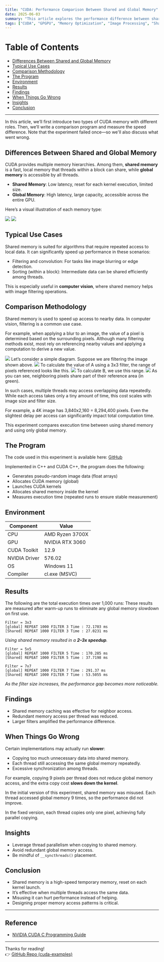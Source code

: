```yaml
---
title: "CUDA: Performance Comparison Between Shared and Global Memory"
date: 2025-06-03
summary: "This article explores the performance difference between shared memory and global memory in CUDA, and explains how to use them effectively while avoiding common pitfalls."
tags: ["CUDA", "GPGPU", "Memory Optimization", "Image Processing", "Shared Memory", "Global Memory"]
---
```


# Table of Contents

- [Differences Between Shared and Global Memory](#differences-between-shared-and-global-memory)
- [Typical Use Cases](#typical-use-cases)
- [Comparison Methodology](#comparison-methodology)
- [The Program](#the-program)
- [Environment](#environment)
- [Results](#results)
- [Findings](#findings)
- [When Things Go Wrong](#when-things-go-wrong)
- [Insights](#insights)
- [Conclusion](#conclusion)

---

In this article, we’ll first introduce two types of CUDA memory with different roles.
Then, we’ll write a comparison program and measure the speed difference.
Note that the experiment failed once—so we'll also discuss what went wrong.

## Differences Between Shared and Global Memory

CUDA provides multiple memory hierarchies. Among them, **shared memory** is a fast, local memory that threads within a block can share, while **global memory** is accessible by all threads.

- **Shared Memory**: Low latency, reset for each kernel execution, limited size.
- **Global Memory**: High latency, large capacity, accessible across the entire GPU.

Here’s a visual illustration of each memory type:

<div class="image-row">
    <img src="global_memory.png" />
    <img src="shared_memory.png" />
</div>

## Typical Use Cases

Shared memory is suited for algorithms that require repeated access to local data.
It can significantly speed up performance in these scenarios:

- Filtering and convolution: For tasks like image blurring or edge detection.
- Sorting (within a block): Intermediate data can be shared efficiently among threads.

This is especially useful in **computer vision**, where shared memory helps with image filtering operations.

## Comparison Methodology

Shared memory is used to speed up access to nearby data. In computer vision, filtering is a common use case.

For example, when applying a blur to an image, the value of a pixel is determined based on the surrounding pixels.
Although many filtering methods exist, most rely on referencing nearby values and applying a computation to derive a new value.

<img src="pixels_1.png" />
Let’s consider a simple diagram. Suppose we are filtering the image shown above.

<img src="pixels_2.png" />
To calculate the value of A using a 3x3 filter, the range of pixels referenced looks like this.

<img src="pixels_3.png" />
To calculate B, we use this range.

<img src="pixels_4.png" />
As you can see, neighboring pixels share part of their reference area (in green).

In such cases, multiple threads may access overlapping data repeatedly.
While each access takes only a tiny amount of time, this cost scales with image size and filter size.

For example, a 4K image has 3,840x2,160 = 8,294,400 pixels.
Even the slightest delay per access can significantly impact total computation time.

This experiment compares execution time between using shared memory and using only global memory.

## The Program

The code used in this experiment is available here:
[GitHub](https://github.com/yaikeda/cuda-examples/blob/main/samples/007_sharedMemory/sharedMemory.cu)

Implemented in C++ and CUDA C++, the program does the following:
- Generates pseudo-random image data (float arrays)
- Allocates CUDA memory (global)
- Launches CUDA kernels
- Allocates shared memory inside the kernel
- Measures execution time (repeated runs to ensure stable measurement)

## Environment

| Component | Value |
|----------|--------|
| CPU | AMD Ryzen 3700X |
| GPU | NVIDIA RTX 3060 |
| CUDA Toolkit | 12.9 |
| NVIDIA Driver | 576.02 |
| OS | Windows 11 |
| Compiler | cl.exe (MSVC) |

## Results

The following are the total execution times over 1,000 runs:
These results are measured after warm-up runs to eliminate any global memory slowdown on first use.

```
Filter = 3x3
[global] REPEAT 1000 FILTER 3 Time : 72.1703 ms
[Shared] REPEAT 1000 FILTER 3 Time : 27.0231 ms
```
*Using shared memory resulted in a **2–3x speedup**.*

```
Filter = 5x5
[global] REPEAT 1000 FILTER 5 Time : 170.285 ms
[Shared] REPEAT 1000 FILTER 5 Time : 37.7198 ms
```

```
Filter = 7x7
[global] REPEAT 1000 FILTER 7 Time : 291.37 ms
[Shared] REPEAT 1000 FILTER 7 Time : 53.5055 ms
```
*As the filter size increases, the performance gap becomes more noticeable.*

## Findings

- Shared memory caching was effective for neighbor access.
- Redundant memory access per thread was reduced.
- Larger filters amplified the performance difference.

## When Things Go Wrong

Certain implementations may actually run **slower**:

- Copying too much unnecessary data into shared memory.
- Each thread still accessing the same global memory repeatedly.
- Excessive synchronization among threads.

For example, copying 9 pixels per thread does not reduce global memory access,
and the extra copy cost **slows down the kernel**.

In the initial version of this experiment, shared memory was misused.
Each thread accessed global memory 9 times, so the performance did not improve.

In the fixed version, each thread copies only one pixel, achieving fully parallel copying.

## Insights

- Leverage thread parallelism when copying to shared memory.
- Avoid redundant global memory access.
- Be mindful of `__syncthreads()` placement.

## Conclusion

- Shared memory is a high-speed temporary memory, reset on each kernel launch.
- It’s effective when multiple threads access the same data.
- Misusing it can hurt performance instead of helping.
- Designing proper memory access patterns is critical.

---

## Reference
- [NVIDIA CUDA C Programming Guide](https://docs.nvidia.com/cuda/cuda-c-programming-guide/index.html)

---

Thanks for reading!  
👉 [GitHub Repo (cuda-examples)](https://github.com/yaikeda/cuda-examples/)
